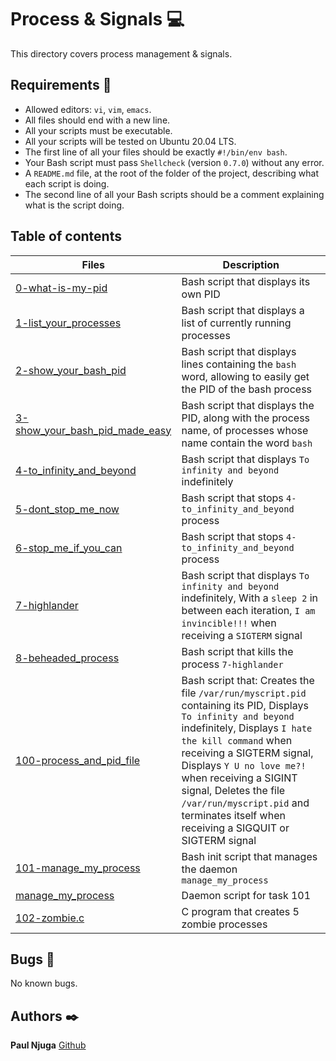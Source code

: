 # Process & Signals :computer:

This directory covers process management & signals.

## Requirements :bookmark_tabs:

* Allowed editors: ```vi```, ```vim```, ```emacs```.
* All files should end with a new line.
* All your scripts must be executable.
* All your scripts will be tested on Ubuntu 20.04 LTS.
* The first line of all your files should be exactly ```#!/bin/env bash```.
* Your Bash script must pass ```Shellcheck``` (version ```0.7.0```) without any error.
* A ```README.md``` file, at the root of the folder of the project, describing what each script is doing.
* The second line of all your Bash scripts should be a comment explaining what is the script doing.

## Table of contents

Files | Description
----- | -----------
[0-what-is-my-pid](./0-what-is-my-pid) | Bash script that displays its own PID
[1-list_your_processes](./1-list_your_processes) | Bash script that displays a list of currently running processes
[2-show_your_bash_pid](./2-show_your_bash_pid) | Bash script that displays lines containing the ```bash``` word, allowing to easily get the PID of the bash process
[3-show_your_bash_pid_made_easy](./3-show_your_bash_pid_made_easy) | Bash script that displays the PID, along with the process name, of processes whose name contain the word ```bash```
[4-to_infinity_and_beyond](./4-to_infinity_and_beyond) | Bash script that displays ```To infinity and beyond``` indefinitely
[5-dont_stop_me_now](./5-dont_stop_me_now) | Bash script that stops ```4-to_infinity_and_beyond``` process
[6-stop_me_if_you_can](./6-stop_me_if_you_can) | Bash script that stops ```4-to_infinity_and_beyond``` process
[7-highlander](./7-highlander) | Bash script that displays ```To infinity and beyond``` indefinitely, With a ```sleep 2``` in between each iteration, ```I am invincible!!!``` when receiving a ```SIGTERM``` signal
[8-beheaded_process](./8-beheaded_process) | Bash script that kills the process ```7-highlander```
[100-process_and_pid_file](./100-process_and_pid_file) | Bash script that: Creates the file ```/var/run/myscript.pid``` containing its PID, Displays ```To infinity and beyond``` indefinitely, Displays ```I hate the kill command``` when receiving a SIGTERM signal, Displays ```Y U no love me?!``` when receiving a SIGINT signal, Deletes the file ```/var/run/myscript.pid``` and terminates itself when receiving a SIGQUIT or SIGTERM signal
[101-manage_my_process](./101-manage_my_process) | Bash init script that manages the daemon ```manage_my_process```
[manage_my_process](./manage_my_process) | Daemon script for task 101
[102-zombie.c](./102-zombie.c) | C program that creates 5 zombie processes

## Bugs :loudspeaker:

No known bugs.

## Authors :black_nib:

**Paul Njuga** [Github](https://github.com/Paul-Njuga)
